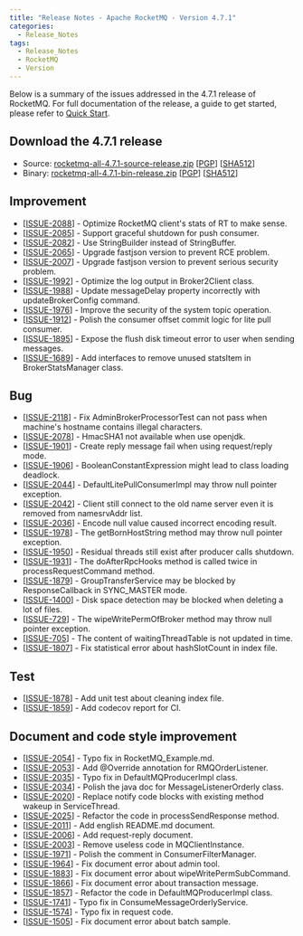 ```yaml
---
title: "Release Notes - Apache RocketMQ - Version 4.7.1"
categories:
  - Release_Notes
tags:
  - Release_Notes
  - RocketMQ
  - Version
---
```


Below is a summary of the issues addressed in the 4.7.1 release of RocketMQ. For full documentation of the release, a guide to get started, please refer to <a href='/docs/quick-start/'>Quick Start</a>.


<h2> Download the 4.7.1 release</h2>
    
* Source: [rocketmq-all-4.7.1-source-release.zip](https://archive.apache.org/dist/rocketmq/4.7.1/rocketmq-all-4.7.1-source-release.zip) [[PGP](https://www.apache.org/dist/rocketmq/4.7.1/rocketmq-all-4.7.1-source-release.zip.asc)] [[SHA512](https://www.apache.org/dist/rocketmq/4.7.1/rocketmq-all-4.7.1-source-release.zip.sha512)]
* Binary: [rocketmq-all-4.7.1-bin-release.zip](https://archive.apache.org/dist/rocketmq/4.7.1/rocketmq-all-4.7.1-bin-release.zip) [[PGP](https://www.apache.org/dist/rocketmq/4.7.1/rocketmq-all-4.7.1-bin-release.zip.asc)] [[SHA512](https://www.apache.org/dist/rocketmq/4.7.1/rocketmq-all-4.7.1-bin-release.zip.sha512)]


## Improvement
<ul>
<li>[<a href='https://github.com/apache/rocketmq/issues/2088'>ISSUE-2088</a>] -  Optimize RocketMQ client's stats of RT to make sense.
</li>
<li>[<a href='https://github.com/apache/rocketmq/issues/2085'>ISSUE-2085</a>] -  Support graceful shutdown for push consumer.
</li>
<li>[<a href='https://github.com/apache/rocketmq/issues/2082'>ISSUE-2082</a>] -  Use StringBuilder instead of StringBuffer.
</li>
<li>[<a href='https://github.com/apache/rocketmq/issues/2065'>ISSUE-2065</a>] -  Upgrade fastjson version to prevent RCE problem.
</li>
<li>[<a href='https://github.com/apache/rocketmq/issues/2007'>ISSUE-2007</a>] -  Upgrade fastjson version to prevent serious security problem.
</li>
<li>[<a href='https://github.com/apache/rocketmq/issues/1992'>ISSUE-1992</a>] -  Optimize the log output in Broker2Client class.
</li>
<li>[<a href='https://github.com/apache/rocketmq/issues/1988'>ISSUE-1988</a>] -  Update messageDelay property incorrectly with updateBrokerConfig command.
</li>
<li>[<a href='https://github.com/apache/rocketmq/issues/1976'>ISSUE-1976</a>] -  Improve the security of the system topic operation.
</li>
<li>[<a href='https://github.com/apache/rocketmq/issues/1912'>ISSUE-1912</a>] -  Polish the consumer offset commit logic for lite pull consumer.
</li>
<li>[<a href='https://github.com/apache/rocketmq/issues/1895'>ISSUE-1895</a>] -  Expose the flush disk timeout error to user when sending messages.
</li>
<li>[<a href='https://github.com/apache/rocketmq/issues/1689'>ISSUE-1689</a>] -  Add interfaces to remove unused statsItem in BrokerStatsManager class.
</li>
</ul>

## Bug
<ul>
<li>[<a href='https://github.com/apache/rocketmq/issues/2118'>ISSUE-2118</a>] -  Fix AdminBrokerProcessorTest can not pass when machine's hostname contains illegal characters.
</li>
<li>[<a href='https://github.com/apache/rocketmq/issues/2078'>ISSUE-2078</a>] -  HmacSHA1 not available when use openjdk.
</li>
<li>[<a href='https://github.com/apache/rocketmq/issues/1901'>ISSUE-1901</a>] -  Create reply message fail when using request/reply mode.
</li>
<li>[<a href='https://github.com/apache/rocketmq/issues/1906'>ISSUE-1906</a>] -  BooleanConstantExpression might lead to class loading deadlock.
</li>
<li>[<a href='https://github.com/apache/rocketmq/issues/2044'>ISSUE-2044</a>] -  DefaultLitePullConsumerImpl may throw null pointer exception.
</li>
<li>[<a href='https://github.com/apache/rocketmq/issues/2042'>ISSUE-2042</a>] -  Client still connect to the old name server even it is removed from namesrvAddr list.
</li>
<li>[<a href='https://github.com/apache/rocketmq/issues/2036'>ISSUE-2036</a>] -  Encode null value caused incorrect encoding result.
</li>
<li>[<a href='https://github.com/apache/rocketmq/issues/1978'>ISSUE-1978</a>] -  The getBornHostString method may throw null pointer exception.
</li>
<li>[<a href='https://github.com/apache/rocketmq/issues/1950'>ISSUE-1950</a>] -  Residual threads still exist after producer calls shutdown.
</li>
<li>[<a href='https://github.com/apache/rocketmq/issues/1931'>ISSUE-1931</a>] -  The doAfterRpcHooks method is called twice in processRequestCommand method.
</li>
<li>[<a href='https://github.com/apache/rocketmq/issues/1879'>ISSUE-1879</a>] -  GroupTransferService may be blocked by ResponseCallback in SYNC_MASTER mode.
</li>
<li>[<a href='https://github.com/apache/rocketmq/issues/1400'>ISSUE-1400</a>] -  Disk space detection may be blocked when deleting a lot of files.
</li>
<li>[<a href='https://github.com/apache/rocketmq/issues/729'>ISSUE-729</a>] -  The wipeWritePermOfBroker method may throw null pointer exception.
</li>
<li>[<a href='https://github.com/apache/rocketmq/issues/705'>ISSUE-705</a>] -  The content of waitingThreadTable is not updated in time.
</li>
<li>[<a href='https://github.com/apache/rocketmq/issues/1807'>ISSUE-1807</a>] -  Fix statistical error about hashSlotCount in index file.
</li>
</ul>

## Test
<ul>
<li>[<a href='https://github.com/apache/rocketmq/issues/1878'>ISSUE-1878</a>] -  Add unit test about cleaning index file.
</li>
<li>[<a href='https://github.com/apache/rocketmq/issues/1859'>ISSUE-1859</a>] -  Add codecov report for CI.
</li>
</ul>

## Document and code style improvement
<ul>
<li>[<a href='https://github.com/apache/rocketmq/issues/2054'>ISSUE-2054</a>] -  Typo fix in RocketMQ_Example.md. 
</li>
<li>[<a href='https://github.com/apache/rocketmq/issues/2053'>ISSUE-2053</a>] -  Add @Override annotation for RMQOrderListener. 
</li>
<li>[<a href='https://github.com/apache/rocketmq/issues/2035'>ISSUE-2035</a>] -  Typo fix in DefaultMQProducerImpl class. 
</li>
<li>[<a href='https://github.com/apache/rocketmq/issues/2034'>ISSUE-2034</a>] -  Polish the java doc for MessageListenerOrderly class.
</li>
<li>[<a href='https://github.com/apache/rocketmq/issues/2020'>ISSUE-2020</a>] -  Replace notify code blocks with existing method wakeup in ServiceThread.
</li>
<li>[<a href='https://github.com/apache/rocketmq/issues/2025'>ISSUE-2025</a>] -  Refactor the code in processSendResponse method.
</li>
<li>[<a href='https://github.com/apache/rocketmq/issues/2011'>ISSUE-2011</a>] -  Add english README.md document.
</li>
<li>[<a href='https://github.com/apache/rocketmq/issues/2006'>ISSUE-2006</a>] -  Add request-reply document.
</li>
<li>[<a href='https://github.com/apache/rocketmq/issues/2003'>ISSUE-2003</a>] -  Remove useless code in MQClientInstance.
</li>
<li>[<a href='https://github.com/apache/rocketmq/issues/1971'>ISSUE-1971</a>] -  Polish the comment in ConsumerFilterManager.
</li>
<li>[<a href='https://github.com/apache/rocketmq/issues/1964'>ISSUE-1964</a>] -  Fix document error about admin tool.
</li>
<li>[<a href='https://github.com/apache/rocketmq/issues/1883'>ISSUE-1883</a>] -  Fix document error about wipeWritePermSubCommand.
</li>
<li>[<a href='https://github.com/apache/rocketmq/issues/1866'>ISSUE-1866</a>] -  Fix document error about transaction message.
</li>
<li>[<a href='https://github.com/apache/rocketmq/issues/1857'>ISSUE-1857</a>] -  Refactor the code in DefaultMQProducerImpl class.
</li>
<li>[<a href='https://github.com/apache/rocketmq/issues/1741'>ISSUE-1741</a>] -  Typo fix in ConsumeMessageOrderlyService.
</li>
<li>[<a href='https://github.com/apache/rocketmq/issues/1574'>ISSUE-1574</a>] -  Typo fix in request code.
</li>
<li>[<a href='https://github.com/apache/rocketmq/issues/1505'>ISSUE-1505</a>] -  Fix document error about batch sample.
</li>
</ul>          


